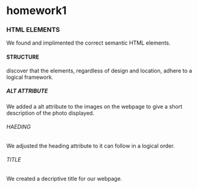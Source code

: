 # homework1


### HTML ELEMENTS
We found and implimented the correct semantic HTML elements.

#### STRUCTURE 
discover that the elements, regardless of design and location, adhere to a logical framework.

##### ALT ATTRIBUTE 
We added a alt attribute to the images on the webpage to give a short description of the photo displayed.

###### HAEDING
We adjusted the heading attribute to it can follow in a logical order.

###### TITLE
We created a decriptive title for our webpage.


